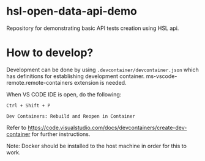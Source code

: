 # hsl-open-data-api-demo
Repository for demonstrating basic API tests creation using HSL api.

# How to develop?

Development can be done by using `.devcontainer/devcontainer.json` which has definitions
for establishing development container. ms-vscode-remote.remote-containers extension is needed.

When VS CODE IDE is open, do the following:

`Ctrl + Shift + P`

`Dev Containers: Rebuild and Reopen in Container`

Refer to https://code.visualstudio.com/docs/devcontainers/create-dev-container for further instructions.

Note: Docker should be installed to the host machine in order for this to work.
